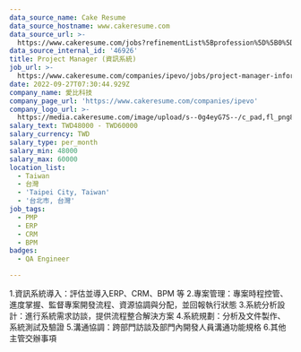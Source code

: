```yaml
---
data_source_name: Cake Resume
data_source_hostname: www.cakeresume.com
data_source_url: >-
  https://www.cakeresume.com/jobs?refinementList%5Bprofession%5D%5B0%5D=engineering_qa-engineer&refinementList%5Bsalary_type%5D=per_month&refinementList%5Bsalary_currency%5D=TWD&range%5Bsalary_range%5D%5Bmax%5D=600000
data_source_internal_id: '46926'
title: Project Manager (資訊系統)
job_url: >-
  https://www.cakeresume.com/companies/ipevo/jobs/project-manager-information-system
date: 2022-09-27T07:30:44.929Z
company_name: 愛比科技
company_page_url: 'https://www.cakeresume.com/companies/ipevo'
company_logo_url: >-
  https://media.cakeresume.com/image/upload/s--0g4eyG7S--/c_pad,fl_png8,h_200,w_200/v1623920944/aw4qxrmvqb33arat13dr.png
salary_text: TWD48000 - TWD60000
salary_currency: TWD
salary_type: per_month
salary_min: 48000
salary_max: 60000
location_list:
  - Taiwan
  - 台灣
  - 'Taipei City, Taiwan'
  - '台北市, 台灣'
job_tags:
  - PMP
  - ERP
  - CRM
  - BPM
badges:
  - QA Engineer

---
```


1.資訊系統導入：評估並導入ERP、CRM、BPM 等 2.專案管理：專案時程控管、進度掌握、監督專案開發流程、資源協調與分配，並回報執行狀態 3.系統分析設計：進行系統需求訪談，提供流程整合解決方案 4.系統規劃：分析及文件製作、系統測試及驗證 5.溝通協調：跨部門訪談及部門內開發人員溝通功能規格 6.其他主管交辦事項